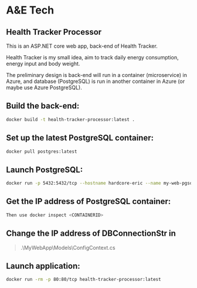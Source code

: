 # A&E Tech
## Health Tracker Processor

This is an ASP.NET core web app, back-end of Health Tracker.

Health Tracker is my small idea, aim to track daily energy consumption, energy input and body weight.

The preliminary design is back-end will run in a container (microservice) in Azure, and database (PostgreSQL) is run in another container in Azure (or maybe use Azure PostgreSQL).

## Build the back-end: 

```bash
docker build -t health-tracker-processor:latest .
```

## Set up the  latest PostgreSQL container: 

```bash
docker pull postgres:latest
```

## Launch PostgreSQL: 

```bash
docker run -p 5432:5432/tcp --hostname hardcore-eric --name my-web-pgsql --env POSTGRES_PASSWORD=postgres postgres
```

## Get the IP address of PostgreSQL container:

```bash
Then use docker inspect <CONTAINERID>
```

## Change the IP address of DBConnectionStr in
 
> .\MyWebApp\Models\ConfigContext.cs

## Launch application: 

```bash
docker run -rm -p 80:80/tcp health-tracker-processor:latest
```
